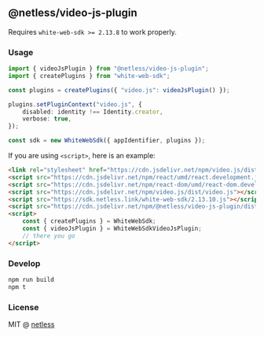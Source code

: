 ## @netless/video-js-plugin

Requires `white-web-sdk >= 2.13.8` to work properly.

### Usage

```ts
import { videoJsPlugin } from "@netless/video-js-plugin";
import { createPlugins } from "white-web-sdk";

const plugins = createPlugins({ "video.js": videoJsPlugin() });

plugins.setPluginContext("video.js", {
    disabled: identity !== Identity.creator,
    verbose: true,
});

const sdk = new WhiteWebSdk({ appIdentifier, plugins });
```

If you are using `<script>`, here is an example:

```html
<link rel="stylesheet" href="https://cdn.jsdelivr.net/npm/video.js/dist/video-js.css" />
<script src="https://cdn.jsdelivr.net/npm/react/umd/react.development.js"></script>
<script src="https://cdn.jsdelivr.net/npm/react-dom/umd/react-dom.development.js"></script>
<script src="https://cdn.jsdelivr.net/npm/video.js/dist/video.js"></script>
<script src="https://sdk.netless.link/white-web-sdk/2.13.10.js"></script>
<script src="https://cdn.jsdelivr.net/npm/@netless/video-js-plugin/dist/index.iife.js"></script>
<script>
    const { createPlugins } = WhiteWebSdk;
    const { videoJsPlugin } = WhiteWebSdkVideoJsPlugin;
    // there you go
</script>
```

### Develop

```bash
npm run build
npm t
```

### License

MIT @ [netless](https://github.com/netless-io)
